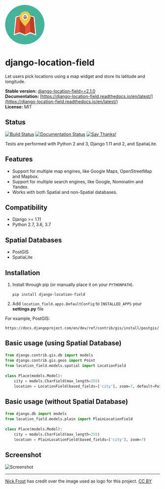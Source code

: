 ![logo](django-location-field.png)

django-location-field
==

Let users pick locations using a map widget and store its latitude and longitude.

**Stable version:** [django-location-field==2.1.0](https://pypi.python.org/pypi/django-location-field/2.1.0)  
**Documentation:** [https://django-location-field.readthedocs.io/en/latest/](https://django-location-field.readthedocs.io/en/latest/)  
**License:** MIT

Status
--

[![Build Status](https://travis-ci.org/caioariede/django-location-field.svg?branch=master)](https://travis-ci.org/caioariede/django-location-field) [![Documentation Status](https://readthedocs.org/projects/django-location-field/badge/?version=latest)](https://django-location-field.readthedocs.io/en/latest/?badge=latest)
 [![Say Thanks!](https://img.shields.io/badge/Say%20Thanks-!-1EAEDB.svg)](https://saythanks.io/to/caioariede)

Tests are performed with Python 2 and 3, Django 1.11 and 2, and SpatiaLite.

Features
--

* Support for multiple map engines, like Google Maps, OpenStreetMap and Mapbox.
* Support for multiple search engines, like Google, Nominatim and Yandex.
* Works with both Spatial and non-Spatial databases.

Compatibility
--

* Django >= 1.11
* Python 2.7, 3.6, 3.7

Spatial Databases
--

* PostGIS
* SpatiaLite

Installation
--

1. Install through pip (or manually place it on your `PYTHONPATH`).

    `pip install django-location-field`

2. Add `location_field.apps.DefaultConfig` to `INSTALLED_APPS` your **settings.py** file

For example, PostGIS:

    https://docs.djangoproject.com/en/dev/ref/contrib/gis/install/postgis/

Basic usage (using Spatial Database)
--

```python
from django.contrib.gis.db import models
from django.contrib.gis.geos import Point
from location_field.models.spatial import LocationField

class Place(models.Model):
    city = models.CharField(max_length=255)
    location = LocationField(based_fields=['city'], zoom=7, default=Point(1.0, 1.0))
```

Basic usage (without Spatial Database)
--

```python
from django.db import models
from location_field.models.plain import PlainLocationField

class Place(models.Model):
    city = models.CharField(max_length=255)
    location = PlainLocationField(based_fields=['city'], zoom=7)
```

Screenshot
--

![Screenshot](https://github.com/caioariede/django-location-field/raw/master/screenshot.png)

---

[Nick Frost](https://www.iconfinder.com/Gimpopo) has credit over the image used as logo for this project. [CC BY](https://creativecommons.org/licenses/by/3.0/)
